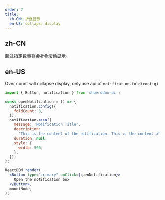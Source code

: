 ```yaml
---
order: 7
title:
  zh-CN: 折叠显示
  en-US: collapse display
---
```


## zh-CN

超过指定数量将会折叠滚动显示。

## en-US

Over count will collapse display, only use api of `notification.fold(config)` 

```jsx
import { Button, notification } from 'choerodon-ui';

const openNotification = () => {
  notification.config({
    foldCount: 3,
  });
  notification.open({
    message: 'Notification Title',
    description:
      'This is the content of the notification. This is the content of the notification. This is the content of the notification.',
    duration: null,
    style: {
      width: 500,
    },
  });
};

ReactDOM.render(
  <Button type="primary" onClick={openNotification}>
    Open the notification box
  </Button>,
  mountNode,
);
```
